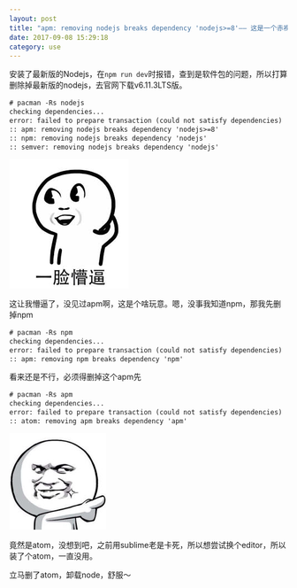 ```yaml
---
layout: post
title: "apm: removing nodejs breaks dependency 'nodejs>=8'—— 这是一个赤裸裸的py交易"
date: 2017-09-08 15:29:18
category: use
---
```


安装了最新版的Nodejs，在`npm run dev`时报错，查到是软件包的问题，所以打算删除掉最新版的nodejs，去官网下载v6.11.3LTS版。

```
# pacman -Rs nodejs
checking dependencies...
error: failed to prepare transaction (could not satisfy dependencies)
:: apm: removing nodejs breaks dependency 'nodejs>=8'
:: npm: removing nodejs breaks dependency 'nodejs'
:: semver: removing nodejs breaks dependency 'nodejs'
```
![](/pics/2017/09/0809001.jpg)

这让我懵逼了，没见过apm啊，这是个啥玩意。嗯，没事我知道npm，那我先删掉npm

```
# pacman -Rs npm
checking dependencies...
error: failed to prepare transaction (could not satisfy dependencies)
:: apm: removing npm breaks dependency 'npm'
```

看来还是不行，必须得删掉这个apm先

```
# pacman -Rs apm
checking dependencies...
error: failed to prepare transaction (could not satisfy dependencies)
:: atom: removing apm breaks dependency 'apm'
```

![](/pics/2017/09/0809002.jpg)

竟然是atom，没想到吧，之前用sublime老是卡死，所以想尝试换个editor，所以装了个atom，一直没用。

立马删了atom，卸载node，舒服～
